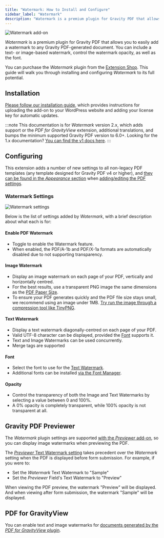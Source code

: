 ```yaml
---
title: "Watermark: How to Install and Configure"
sidebar_label: "Watermark"
description: "Watermark is a premium plugin for Gravity PDF that allows you to easily add a text or image watermark to any Gravity PDF-generated document."
---
```


![Watermark add-on](https://resources.gravitypdf.com/uploads/edd/2019/03/watermark-cover-artwork.png)

*Watermark* is a premium plugin for Gravity PDF that allows you to easily add a watermark to any Gravity PDF-generated document. You can include a text- or image-based watermark, control the watermark opacity, as well as the font.

You can purchase the *Watermark* plugin from the [Extension Shop](https://gravitypdf.com/shop/watermark-add-on/). This guide will walk you through installing and configuring *Watermark* to its full potential.

## Installation

[Please follow our installation guide](installing-upgrading-extensions.md), which provides instructions for uploading the add-on to your WordPress website and adding your license key for automatic updates.

:::note
This documentation is for _Watermark_ version 2.x, which adds support or the _PDF for GravityView_ extension, additional translations, and bumps the minimum supported Gravity PDF version to 6.0+. Looking for the 1.x documentation? [You can find the v1 docs here](../../v5/shop-plugin-watermark-add-on.md).
:::

## Configuring

This extension adds a number of new settings to all non-legacy PDF templates (any template designed for Gravity PDF v4 or higher), and [they can be found in the *Appearance* section](../users/setup-pdf.md#appearance-section) when [adding/editing the PDF settings](../users/setup-pdf.md#locating-pdf-settings).

### Watermark Settings
![Watermark settings](https://resources.gravitypdf.com/uploads/2022/03/v6.2-Watermark-Settings.png)

Below is the list of settings added by *Watermark*, with a brief description about what each is for:

#### Enable PDF Watermark
*  Toggle to enable the Watermark feature.
*  When enabled, the PDF/A-1b and PDF/X-1a formats are automatically disabled due to not supporting transparency.

#### Image Watermark
*  Display an image watermark on each page of your PDF, vertically and horizontally centred.
*  For the best results, use a transparent PNG image the same dimensions as the [PDF Paper Size](../users/setup-pdf.md#paper-size).
*  To ensure your PDF generates quickly and the PDF file size stays small, we recommend using an image under 1MB. [Try run the image through a compression tool like TinyPNG](https://tinypng.com/).

#### Text Watermark
*  Display a text watermark diagonally-centred on each page of your PDF.
*  Valid UTF-8 character can be displayed, provided the [Font](#font) supports it.
*  Text and Image Watermarks can be used concurrently.
*  Merge tags are supported

#### Font
*  Select the font to use for the [Text Watermark](#text-watermark).
*  Additional fonts can be installed [via the Font Manager](../users/custom-fonts.md).

#### Opacity
*  Control the transparency of both the Image and Text Watermarks by selecting a value between 0 and 100%.
*  A 0% opacity is completely transparent, while 100% opacity is not transparent at all.

## Gravity PDF Previewer 

The *Watermark* plugin settings are supported [with the *Previewer* add-on](previewer-add-on.md), so you can display image watermarks when previewing the PDF.

The [*Previewer* Text Watermark setting](previewer-add-on.md#watermark) takes precedent over the *Watermark* setting when the PDF is displayed before form submission. For example, if you were to:

* Set the *Watermark* Text Watermark to "Sample"
* Set the *Previewer* Field's Text Watermark to "Preview"

When viewing the PDF preview, the watermark "Preview" will be displayed. And when viewing after form submission, the watermark "Sample" will be displayed.

## PDF for GravityView

You can enable text and image watermarks for [documents generated by the _PDF for GravityView_ plugin](pdf-for-gravityview-add-on.md#watermark-settings).